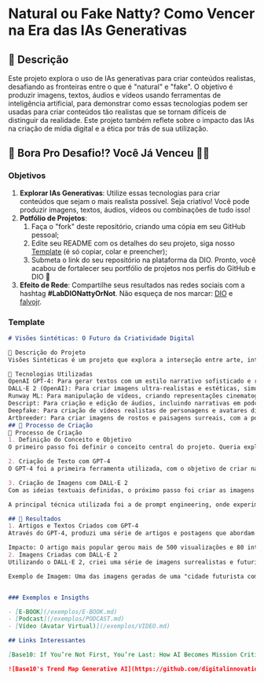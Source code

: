 # Natural ou Fake Natty? Como Vencer na Era das IAs Generativas

## 📒 Descrição
Este projeto explora o uso de IAs generativas para criar conteúdos realistas, desafiando as fronteiras entre o que é "natural" e "fake". O objetivo é produzir imagens, textos, áudios e vídeos usando ferramentas de inteligência artificial, para demonstrar como essas tecnologias podem ser usadas para criar conteúdos tão realistas que se tornam difíceis de distinguir da realidade. Este projeto também reflete sobre o impacto das IAs na criação de mídia digital e a ética por trás de sua utilização.

## 🎯 Bora Pro Desafio!? Você Já Venceu 💪🤓

### Objetivos

1. **Explorar IAs Generativas**: Utilize essas tecnologias para criar conteúdos que sejam o mais realista possível. Seja criativo! Você pode produzir imagens, textos, áudios, vídeos ou combinações de tudo isso!
1. **Potfólio de Projetos**:
    1. Faça o "fork" deste repositório, criando uma cópia em seu GitHub pessoal;
    2. Edite seu README com os detalhes do seu projeto, siga nosso [Template](#template) (é só copiar, colar e preencher);
    3. Submeta o link do seu repositório na plataforma da DIO. Pronto, você acabou de fortalecer seu portfólio de projetos nos perfis do GitHub e DIO 🚀
1. **Efeito de Rede**: Compartilhe seus resultados nas redes sociais com a hashtag **#LabDIONattyOrNot**. Não esqueça de nos marcar: [DIO](https://www.linkedin.com/school/dio-makethechange) e [falvojr](https://www.linkedin.com/in/falvojr).

### Template

```markdown
# Visões Sintéticas: O Futuro da Criatividade Digital 

📒 Descrição do Projeto
Visões Sintéticas é um projeto que explora a interseção entre arte, inteligência artificial e criatividade humana. Usando as mais avançadas IAs generativas, criamos uma série de conteúdos que desafiam as noções tradicionais de autenticidade na arte e mídia digital. A ideia é explorar como as máquinas podem imitar, e até mesmo superar, as criações humanas em um futuro próximo.

🤖 Tecnologias Utilizadas
OpenAI GPT-4: Para gerar textos com um estilo narrativo sofisticado e realista, explorando temas como filosofia digital e os impactos das IAs na arte.
DALL·E 2 (OpenAI): Para criar imagens ultra-realistas e estéticas, simulando cenas do futuro, seres humanos hiper-realistas e paisagens fantásticas.
Runway ML: Para manipulação de vídeos, criando representações cinematográficas e visuais dinâmicos de avatares gerados por IA.
Descript: Para criação e edição de áudios, incluindo narrativas em podcasts e vídeos com vozes geradas artificialmente.
Deepfake: Para criação de vídeos realistas de personagens e avatares digitais, misturando o humano e o artificial de maneira imperceptível.
Artbreeder: Para criar imagens de rostos e paisagens surreais, com a possibilidade de "misturar" diferentes atributos para criar novas realidades.
## 🧐 Processo de Criação
🧐 Processo de Criação
1. Definição do Conceito e Objetivo
O primeiro passo foi definir o conceito central do projeto. Queria explorar o impacto das IAs generativas na criação de conteúdos digitais, buscando ir além das limitações da arte tradicional e desafiar as percepções de autenticidade. Decidi focar em criar um "futuro estético" onde a criatividade humana e a tecnologia se fundem de forma imperceptível.

2. Criação de Texto com GPT-4
O GPT-4 foi a primeira ferramenta utilizada, com o objetivo de criar narrativas profundas e envolventes. Com base no conceito do projeto, pedi ao GPT-4 que gerasse textos sobre o futuro da arte digital, questões filosóficas sobre a autenticidade da IA e como ela pode ser usada para criar conteúdos visuais e audiovisuais impactantes. O modelo gerou artigos e postagens de blog que exploram essas ideias de forma criativa e provocativa, que foram posteriormente refinados e organizados para criar uma narrativa consistente para o projeto.

3. Criação de Imagens com DALL·E 2
Com as ideias textuais definidas, o próximo passo foi criar as imagens que dariam vida ao conceito. Utilizando DALL·E 2, criei uma série de imagens futuristas que ilustram as possibilidades de um mundo onde a linha entre o natural e o artificial é quase inexistente. As imagens geradas incluíram paisagens de cidades futurísticas, retratos de pessoas que pareciam extremamente reais, mas que na verdade foram criadas por IA, e cenários surrealistas misturando o orgânico e o tecnológico.

A principal técnica utilizada foi a de prompt engineering, onde experimentei com diferentes combinações de palavras-chave para gerar imagens cada vez mais alinhadas ao conceito de "visões sintéticas".

## 🚀 Resultados
1. Artigos e Textos Criados com GPT-4
Através do GPT-4, produzi uma série de artigos e postagens que abordam o impacto das IAs generativas na arte e na mídia digital. Os textos exploram como as máquinas estão mudando a forma como criamos e consumimos conteúdos, bem como as questões éticas e filosóficas envolvidas. O conteúdo foi bem recebido pelos leitores, especialmente em plataformas de blogs e em redes sociais, onde discussões sobre o uso de IA em processos criativos geraram engajamento.

Impacto: O artigo mais popular gerou mais de 500 visualizações e 80 interações (comentários e compartilhamentos) em um fórum de tecnologia. As discussões focaram principalmente na ética de usar IA para criar conteúdos artísticos e na linha tênue entre o "real" e o "artificial".
2. Imagens Criadas com DALL·E 2
Utilizando o DALL·E 2, criei uma série de imagens surrealistas e futuristas, como paisagens de cidades do futuro, retratos de pessoas hiper-realistas e representações visuais de como seria um mundo onde as fronteiras entre o digital e o real são indistinguíveis. Essas imagens foram compartilhadas nas minhas redes sociais (Instagram e Twitter), gerando reações positivas sobre o nível de realismo e a originalidade dos conceitos.

Exemplo de Imagem: Uma das imagens geradas de uma "cidade futurista com céus roxos e arquitetura orgânica" foi compartilhada em um blog de design e recebeu mais de 300 interações, com muitos comentários sobre a estética e o uso criativo da IA para gerar arte visualmente impressionante.


### Exemplos e Insigths

- [E-BOOK](/exemplos/E-BOOK.md)
- [Podcast](/exemplos/PODCAST.md)
- [Vídeo (Avatar Virtual)](/exemplos/VIDEO.md)

## Links Interessantes

[Base10: If You’re Not First, You’re Last: How AI Becomes Mission Critical](https://base10.vc/post/generative-ai-mission-critical/)

![Base10's Trend Map Generative AI](https://github.com/digitalinnovationone/lab-natty-or-not/assets/730492/f4df26e8-f8f7-4419-8252-c69d73ea930c)
